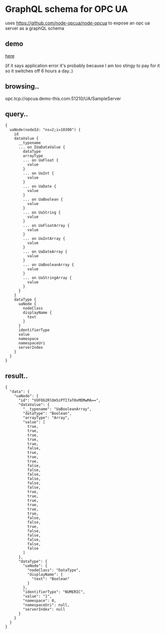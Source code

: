 # GraphQL schema for OPC UA

uses https://github.com/node-opcua/node-opcua to expose an opc ua server as a graphQL schema


## demo

[here](https://ua-ql.herokuapp.com/ns=5;i=1/mimic "demo")

(if it says application error it's probably because I am too stingy to pay for it so it switches off 6 hours a day..)


## browsing..

opc.tcp://opcua.demo-this.com:51210/UA/SampleServer

## query..
````
{
  uaNode(nodeId: "ns=2;i=10300") {
    id
    dataValue {
      __typename
      ... on IUaDataValue {
        dataType
        arrayType
        ... on UaFloat {
          value
        }
        ... on UaInt {
          value
        }
        ... on UaDate {
          value
        }
        ... on UaBoolean {
          value
        }
        ... on UaString {
          value
        }
        ... on UaFloatArray {
          value
        }
        ... on UaIntArray {
          value
        }
        ... on UaDateArray {
          value
        }
        ... on UaBooleanArray {
          value
        }
        ... on UaStringArray {
          value
        }
      }
    }
    dataType {
      uaNode {
        nodeClass
        displayName {
          text
        }
      }
      identifierType
      value
      namespace
      namespaceUri
      serverIndex
    }
  }
}

````
## result..

````
{
  "data": {
    "uaNode": {
      "id": "VUFOb2RlOm5zPTI7aT0xMDMwMA==",
      "dataValue": {
        "__typename": "UaBooleanArray",
        "dataType": "Boolean",
        "arrayType": "Array",
        "value": [
          true,
          true,
          true,
          true,
          true,
          false,
          true,
          true,
          true,
          false,
          false,
          false,
          false,
          false,
          false,
          true,
          true,
          true,
          true,
          true,
          true,
          false,
          false,
          true,
          false,
          false,
          false,
          false,
          false
        ]
      },
      "dataType": {
        "uaNode": {
          "nodeClass": "DataType",
          "displayName": {
            "text": "Boolean"
          }
        },
        "identifierType": "NUMERIC",
        "value": "1",
        "namespace": 0,
        "namespaceUri": null,
        "serverIndex": null
      }
    }
  }
}
````
